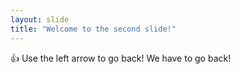 ```yaml
---
layout: slide
title: "Welcome to the second slide!"
---
```

:+1:
Use the left arrow to go back! We have to go back!
